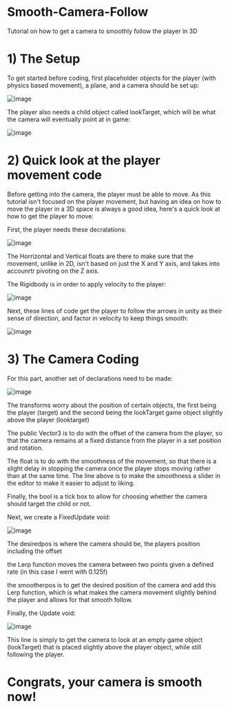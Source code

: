 # Smooth-Camera-Follow
Tutorial on how to get a camera to smoothly follow the player in 3D

# 1) The Setup
To get started before coding, first placeholder objects for the player (with physics based movement), a plane, and a camera should be set up:

![image](https://user-images.githubusercontent.com/91538155/146240087-e3219e79-df9b-456e-86b0-c5b752fe2fab.png)

The player also needs a child object called lookTarget, which will be what the camera will eventually point at in game:

![image](https://user-images.githubusercontent.com/91538155/146240127-6bc4d28f-0f02-4806-8337-50364d09e2fc.png)

# 2) Quick look at the player movement code
Before getting into the camera, the player must be able to move. As this tutorial isn't focused on the player movement, but having an idea on how to move the player in a 3D space is always a good idea, here's a quick look at how to get the player to move:

First, the player needs these decralations:

![image](https://user-images.githubusercontent.com/91538155/146240401-16eabbd3-6867-42af-b158-0f1224765f84.png)

The Horrizontal and Vertical floats are there to make sure that the movement, unlike in 2D, isn't based on just the X and Y axis, and takes into accounrtr pivoting on the Z axis. 

The Rigidbody is in order to apply velocity to the player:

![image](https://user-images.githubusercontent.com/91538155/146240694-2817cf44-ef7e-4484-9df9-10c9eec583c8.png)

Next, these lines of code get the player to follow the arrows in unity as their sense of direction, and factor in velocity to keep things smooth:

![image](https://user-images.githubusercontent.com/91538155/146240837-897eb8ab-bec4-4a65-8646-0f5f9a8cae9a.png)

# 3) The Camera Coding
For this part, another set of declarations need to be made:

![image](https://user-images.githubusercontent.com/91538155/146240970-0bc51a3c-12aa-4128-95a2-618832f76ce8.png)

The transforms worry about the position of certain objects, the first being the player (target) and the second being the lookTarget game object slightly above the player (looktarget)

The public Vector3 is to do with the offset of the camera from the player, so that the camera remains at a fixed distance from the player in a set position and rotation.

The float is to do with the smoothness of the movement, so that there is a slight delay in stopping the camera once the player stops moving rather than at the same time. The line above is to make the smoothness a slider in the editor to make it easier to adjust to liking.

Finally, the bool is a tick box to allow for choosing whether the camera should target the child or not.

Next, we create a FixedUpdate void:

![image](https://user-images.githubusercontent.com/91538155/146241568-0667da7e-1b78-4bfa-b6f8-6c931c9caea6.png)

The desiredpos is where the camera should be, the players position including the offset

the Lerp function moves the camera between two points given a defined rate (in this case I went with 0.125f)

the smootherpos is to get the desired position of the camera and add this Lerp function, which is what makes the camera movement slightly behind the player and allows for that smooth follow.

Finally, the Update void:

![image](https://user-images.githubusercontent.com/91538155/146243345-0adcaebf-59af-4d02-869d-0b19f01bf371.png)

This line is simply to get the camera to look at an empty game object (lookTarget) that is placed slightly above the player object, while still following the player.

# Congrats, your camera is smooth now!
